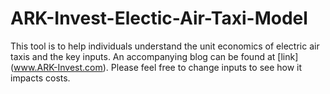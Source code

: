 # ARK-Invest-Electic-Air-Taxi-Model
This tool is to help individuals understand the unit economics of electric air taxis and the key inputs. An accompanying blog can be found at [link] (www.ARK-Invest.com). Please feel free to change inputs to see how it impacts costs.
